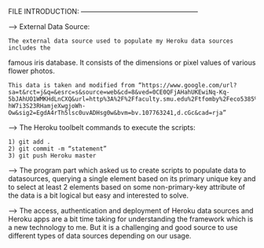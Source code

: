 FILE INTRODUCTION:
—————————————————

—> External Data Source: 

	The external data source used to populate my Heroku data sources includes the 
famous iris database. It consists of the dimensions or pixel values of various flower
photos. 
	
	This data is taken and modified from “https://www.google.com/url?sa=t&rct=j&q=&esrc=s&source=web&cd=8&ved=0CE0QFjAHahUKEwiNq-Kq-5bJAhUO1WMKHdLnCXQ&url=http%3A%2F%2Ffaculty.smu.edu%2Ftfomby%2Feco5385%2Fdata%2FIris.xls&usg=AFQjCNEmu-hW7i3S23RHamjeXwgjoWh-Ow&sig2=EgdA4rTh5lsc0uvADHsg0w&bvm=bv.107763241,d.cGc&cad=rja”

—> The Heroku toolbelt commands to execute the scripts: 

	1) git add .  
	2) git commit -m “statement”
	3) git push Heroku master 

—> The program part which asked us to create scripts to populate data to datasources,
querying a single element based on its primary unique key and to select at least 2 
elements based on some non-primary-key attribute of the data is a bit logical but 
easy and interested to solve. 

—> The access, authentication and deployment of Heroku data sources and Heroku apps
are a bit time taking for understanding the framework which is a new technology to me. But it is a challenging and good source to use different types of data sources 
depending on our usage. 

